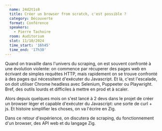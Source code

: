 ```yaml
---
  name: 24d2t1s8
  title: Créer un browser from scratch, c'est possible ?
  category: Découverte
  format: Conférence
  speakers:
    - Pierre Tachoire
  room: Auditorium
  slot: 11/10/2024
  time_start: '16h45'
  time_end: '17h30'
---
```

Quand on travaille dans l'univers du scraping, on est souvent confronté à une évolution violente: on commence par récuperer des pages web en écrivant de simples requêtes HTTP, mais rapidement on se trouve confronté à des pages qui nécessitent d'exécuter du Javascript. Et là, c'est l'escalade, on doit utiliser Chrome headless avec Selenium, Puppeeter ou Playwright. Bref, des outils lourds et difficiles à mettre en prod et à scaler.

Alors depuis quelques mois on s'est lancé à 2 devs dans le projet de créer un browser léger et capable d'exécuter du Javascript: une sorte de curl + js. Et histoire simplifier les choses, on va l'écrire en Zig.

Dans ce retour d'expérience, on discutera de scraping, du fonctionnement d'un browser, des API web et du langage Zig.
